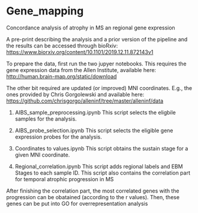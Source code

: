 # Gene_mapping

Concordance analysis of atrophy in MS an regional gene expression

A pre-print describing the analysis and a prior version of the pipeline and the results can be accessed through bioRxiv: https://www.biorxiv.org/content/10.1101/2019.12.11.872143v1

To prepare the data, first run the two jupyer notebooks. This requires the gene expression data from the Allen Institute, available here: http://human.brain-map.org/static/download

The other bit required are updated (or improved) MNI coordinates. E.g., the ones provided by Chris Gorgolewski and available here: https://github.com/chrisgorgo/alleninf/tree/master/alleninf/data

1) AIBS_sample_preprocessing.ipynb This script selects the eligbile samples for the analysis.

2) AIBS_probe_selection.ipynb This script selects the eligible gene expression probes for the analysis.

3) Coordinates to values.ipynb This script obtains the sustain stage for a given MNI coordinate.

4) Regional_correlation.ipynb This script adds regional labels and EBM Stages to each sample ID. This script also contains the correlation part for temporal atrophic progression in MS

After finishing the correlation part, the most correlated genes with the progression can be obatained (according to the r values). Then, these genes can be put into GO for overrepresentation analysis

